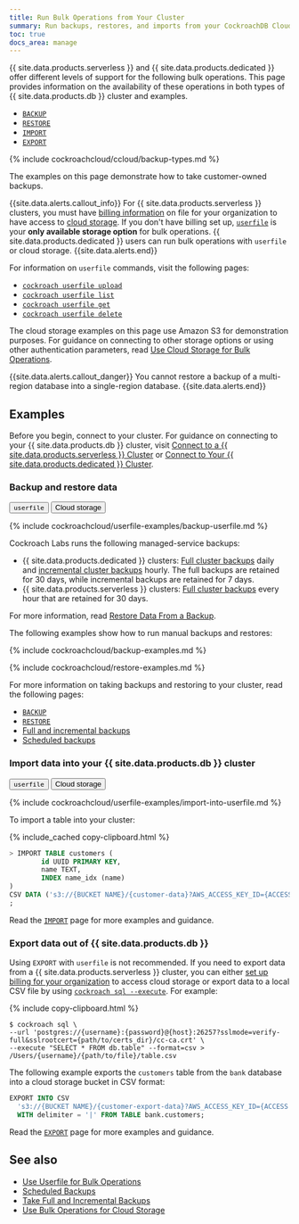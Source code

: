 ```yaml
---
title: Run Bulk Operations from Your Cluster
summary: Run backups, restores, and imports from your CockroachDB Cloud cluster.
toc: true
docs_area: manage
---
```


{{ site.data.products.serverless }} and {{ site.data.products.dedicated }} offer different levels of support for the following bulk operations. This page provides information on the availability of these operations in both types of {{ site.data.products.db }} cluster and examples.

- [`BACKUP`](../{{site.current_cloud_version}}/backup.html)
- [`RESTORE`](../{{site.current_cloud_version}}/restore.html)
- [`IMPORT`](../{{site.current_cloud_version}}/import.html)
- [`EXPORT`](../{{site.current_cloud_version}}/export.html)

{% include cockroachcloud/ccloud/backup-types.md %}

The examples on this page demonstrate how to take customer-owned backups.

{{site.data.alerts.callout_info}}
For {{ site.data.products.serverless }} clusters, you must have [billing information](billing-management.html) on file for your organization to have access to [cloud storage](../{{site.current_cloud_version}}/use-cloud-storage-for-bulk-operations.html). If you don't have billing set up, [`userfile`](../{{site.current_cloud_version}}/use-userfile-for-bulk-operations.html) is your **only available storage option** for bulk operations. {{ site.data.products.dedicated }} users can run bulk operations with `userfile` or cloud storage.
{{site.data.alerts.end}}

For information on `userfile` commands, visit the following pages:

- [`cockroach userfile upload`](../{{site.current_cloud_version}}/cockroach-userfile-upload.html)
- [`cockroach userfile list`](../{{site.current_cloud_version}}/cockroach-userfile-list.html)
- [`cockroach userfile get`](../{{site.current_cloud_version}}/cockroach-userfile-get.html)
- [`cockroach userfile delete`](../{{site.current_cloud_version}}/cockroach-userfile-delete.html)

The cloud storage examples on this page use Amazon S3 for demonstration purposes. For guidance on connecting to other storage options or using other authentication parameters, read [Use Cloud Storage for Bulk Operations](../{{site.current_cloud_version}}/use-cloud-storage-for-bulk-operations.html).

{{site.data.alerts.callout_danger}}
You cannot restore a backup of a multi-region database into a single-region database.
{{site.data.alerts.end}}

## Examples

Before you begin, connect to your cluster. For guidance on connecting to your {{ site.data.products.db }} cluster, visit [Connect to a {{ site.data.products.serverless }} Cluster](connect-to-a-serverless-cluster.html) or [Connect to Your {{ site.data.products.dedicated }} Cluster](connect-to-your-cluster.html).

### Backup and restore data

<div class="filters clearfix">
  <button class="filter-button" data-scope="userfile"><code>userfile</code></button>
  <button class="filter-button" data-scope="cloud">Cloud storage</button>
</div>

<section class="filter-content" markdown="1" data-scope="userfile">

{% include cockroachcloud/userfile-examples/backup-userfile.md %}

</section>

<section class="filter-content" markdown="1" data-scope="cloud">

Cockroach Labs runs the following managed-service backups:

- {{ site.data.products.dedicated }} clusters: [Full cluster backups](../{{site.current_cloud_version}}/take-full-and-incremental-backups.html#full-backups) daily and [incremental cluster backups](../{{site.current_cloud_version}}/take-full-and-incremental-backups.html#incremental-backups) hourly. The full backups are retained for 30 days, while incremental backups are retained for 7 days.
- {{ site.data.products.serverless }} clusters: [Full cluster backups](../{{site.current_cloud_version}}/take-full-and-incremental-backups.html#full-backups) every hour that are retained for 30 days.

For more information, read [Restore Data From a Backup](../cockroachcloud/backups-page.html).

The following examples show how to run manual backups and restores:

{% include cockroachcloud/backup-examples.md %}

{% include cockroachcloud/restore-examples.md %}

For more information on taking backups and restoring to your cluster, read the following pages:

- [`BACKUP`](../{{site.current_cloud_version}}/backup.html)
- [`RESTORE`](../{{site.current_cloud_version}}/restore.html)
- [Full and incremental backups](../{{site.current_cloud_version}}/take-full-and-incremental-backups.html)
- [Scheduled backups](../{{site.current_cloud_version}}/manage-a-backup-schedule.html)

</section>

### Import data into your {{ site.data.products.db }} cluster

<div class="filters clearfix">
  <button class="filter-button" data-scope="userfile"><code>userfile</code></button>
  <button class="filter-button" data-scope="cloud">Cloud storage</button>
</div>

<section class="filter-content" markdown="1" data-scope="userfile">

{% include cockroachcloud/userfile-examples/import-into-userfile.md %}

</section>

<section class="filter-content" markdown="1" data-scope="cloud">

To import a table into your cluster:

{% include_cached copy-clipboard.html %}
~~~ sql
> IMPORT TABLE customers (
		id UUID PRIMARY KEY,
		name TEXT,
		INDEX name_idx (name)
)
CSV DATA ('s3://{BUCKET NAME}/{customer-data}?AWS_ACCESS_KEY_ID={ACCESS KEY}&AWS_SECRET_ACCESS_KEY={SECRET ACCESS KEY}')
;
~~~

Read the [`IMPORT`](../{{site.current_cloud_version}}/import.html) page for more examples and guidance.

</section>

### Export data out of {{ site.data.products.db }}

Using `EXPORT` with `userfile` is not recommended. If you need to export data from a {{ site.data.products.serverless }} cluster, you can either [set up billing for your organization](billing-management.html) to access cloud storage or export data to a local CSV file by using [`cockroach sql --execute`](../{{site.current_cloud_version}}/cockroach-sql.html#general). For example:

{% include copy-clipboard.html %}
~~~ shell
$ cockroach sql \
--url 'postgres://{username}:{password}@{host}:26257?sslmode=verify-full&sslrootcert={path/to/certs_dir}/cc-ca.crt' \
--execute "SELECT * FROM db.table" --format=csv > /Users/{username}/{path/to/file}/table.csv
~~~

The following example exports the `customers` table from the `bank` database into a cloud storage bucket in CSV format:

~~~sql
EXPORT INTO CSV
  's3://{BUCKET NAME}/{customer-export-data}?AWS_ACCESS_KEY_ID={ACCESS KEY}&AWS_SECRET_ACCESS_KEY={SECRET ACCESS KEY}'
  WITH delimiter = '|' FROM TABLE bank.customers;
~~~

Read the [`EXPORT`](../{{site.current_cloud_version}}/export.html) page for more examples and guidance.

## See also

- [Use Userfile for Bulk Operations](../{{site.current_cloud_version}}/use-userfile-for-bulk-operations.html)
- [Scheduled Backups](../{{site.current_cloud_version}}/manage-a-backup-schedule.html)
- [Take Full and Incremental Backups](../{{site.current_cloud_version}}/take-full-and-incremental-backups.html)
- [Use Bulk Operations for Cloud Storage](../{{site.current_cloud_version}}/use-cloud-storage-for-bulk-operations.html)
